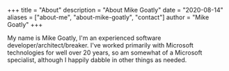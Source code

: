 +++
title = "About"
description = "About Mike Goatly"
date = "2020-08-14"
aliases = ["about-me", "about-mike-goatly", "contact"]
author = "Mike Goatly"
+++

My name is Mike Goatly, I'm an experienced software developer/architect/breaker. 
I've worked primarily with Microsoft technologies for well over 20 years, so am somewhat of
a Microsoft specialist, although I happily dabble in other things as needed.

